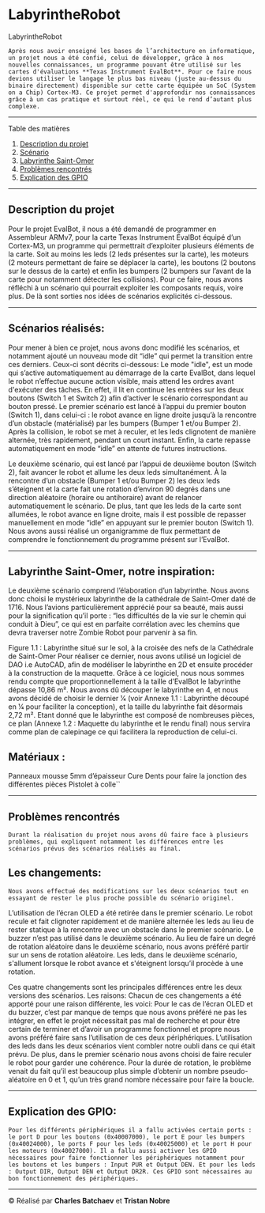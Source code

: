 # LabyrintheRobot
LabyrintheRobot

	Après nous avoir enseigné les bases de l’architecture en informatique, un projet nous a été confié, celui de développer, grâce à nos nouvelles connaissances, un programme pouvant être utilisé sur les cartes d'évaluations **Texas Instrument EvalBot**. Pour ce faire nous devions utiliser le langage le plus bas niveau (juste au-dessus du binaire directement) disponible sur cette carte équipée un SoC (System on a Chip) Cortex-M3. Ce projet permet d'approfondir nos connaissances grâce à un cas pratique et surtout réel, ce qui le rend d’autant plus complexe.

*******
Table des matières
1. [Description du projet](#7description)
2. [Scénario](#scenario)
3. [Labyrinthe Saint-Omer](#labyrinthe)
4. [Problèmes rencontrés](#problemes)
5. [Explication des GPIO](#gpio)


*******

<div id='7description'/>  

## Description du projet

Pour le projet EvalBot, il nous a été demandé de programmer en Assembleur ARMv7, pour la carte Texas Instrument EvalBot équipé d’un Cortex-M3, un programme qui permettrait d’exploiter plusieurs éléments de la carte. Soit au moins les leds (2 leds présentes sur la carte), les moteurs (2 moteurs permettant de faire se déplacer la carte), les boutons (2 boutons sur le dessus de la carte) et enfin les bumpers (2 bumpers sur l’avant de la carte pour notamment détecter les collisions).
	Pour ce faire, nous avons réfléchi à un scénario qui pourrait exploiter les composants requis, voire plus. De là sont sorties nos idées de scénarios explicités ci-dessous.

*******

<div id='scenario'/>

## Scénarios réalisés:

Pour mener à bien ce projet, nous avons donc modifié les scénarios, et notamment ajouté un nouveau mode dit “idle” qui permet la transition entre ces derniers. Ceux-ci sont décrits ci-dessous:
Le mode "idle", est un mode qui s’active automatiquement au démarrage de la carte EvalBot, dans lequel le robot n’effectue aucune action visible, mais attend les ordres avant d'exécuter des tâches. En effet, il lit en continue les entrées sur les deux boutons (Switch 1 et Switch 2) afin d’activer le scénario correspondant au bouton pressé.
Le premier scénario est lancé à l’appui du premier bouton (Switch 1), dans celui-ci : le robot avance en ligne droite jusqu’à la rencontre d’un obstacle (matérialisé) par les bumpers (Bumper 1 et/ou Bumper 2). Après la collision, le robot se met à reculer, et les leds clignotent de manière alternée, très rapidement, pendant un court instant. Enfin, la carte repasse automatiquement en mode “idle” en attente de futures instructions.

Le deuxième scénario, qui est lancé par l’appui de deuxième bouton (Switch 2), fait avancer le robot et allume les deux leds simultanément. À la rencontre d’un obstacle (Bumper 1 et/ou Bumper 2) les deux leds s’éteignent et la carte fait une rotation d’environ 90 degrés dans une direction aléatoire (horaire ou antihoraire) avant de relancer automatiquement le scénario. De plus, tant que les leds de la carte sont allumées, le robot avance en ligne droite, mais il est possible de repasser manuellement en mode “idle” en appuyant sur le premier bouton (Switch 1).
Nous avons aussi réalisé un organigramme de flux permettant de comprendre le fonctionnement du programme présent sur l’EvalBot.

*******

<div id='labyrinthe'/>  

## Labyrinthe Saint-Omer, notre inspiration:
Le deuxième scénario comprend l’élaboration d’un labyrinthe. Nous avons donc choisi le mystérieux labyrinthe de la cathédrale de Saint-Omer daté de 1716. Nous l’avions particulièrement apprécié pour sa beauté, mais aussi pour la signification qu’il porte :  “les difficultés de la vie sur le chemin qui conduit à Dieu”, ce qui est en parfaite corrélation avec les chemins que devra traverser notre Zombie Robot pour parvenir à sa fin.



Figure 1.1 : Labyrinthe situé sur le sol, à la croisée des nefs de la Cathédrale de Saint-Omer
Pour réaliser ce dernier, nous avons utilisé un logiciel de DAO i.e AutoCAD, afin de modéliser le labyrinthe en 2D et ensuite procéder à la construction de la maquette. Grâce à ce logiciel, nous nous sommes rendu compte que proportionnellement à la taille d’EvalBot le labyrinthe dépasse 10,86 m². Nous avons dû découper le labyrinthe en 4, et nous avons décidé de choisir le dernier 1⁄4 (voir Annexe 1.1 : Labyrinthe découpé en 1⁄4 pour faciliter la conception),  et la taille du labyrinthe fait désormais 2,72 m².
Etant donné que le labyrinthe est composé de nombreuses pièces, ce plan (Annexe 1.2 : Maquette du labyrinthe et le rendu final) nous servira comme plan de calepinage ce qui facilitera la reproduction de celui-ci. 

## Matériaux : 
Panneaux mousse 5mm d’épaisseur
Cure Dents pour faire la jonction des différentes pièces
Pistolet à colle``

*******

<div id='problemes'/>  

## Problèmes rencontrés
	Durant la réalisation du projet nous avons dû faire face à plusieurs problèmes, qui expliquent notamment les différences entre les scénarios prévus des scénarios réalisés au final.
## Les changements:
	Nous avons effectué des modifications sur les deux scénarios tout en essayant de rester le plus proche possible du scénario originel.
L’utilisation de l’écran OLED a été retirée dans le premier scénario.
Le robot recule et fait clignoter rapidement et de manière alternée les leds au lieu de rester statique à la rencontre avec un obstacle dans le premier scénario.
Le buzzer n’est pas utilisé dans le deuxième scénario.
Au lieu de faire un degré de rotation aléatoire dans le deuxième scénario, nous avons préféré partir sur un sens de rotation aléatoire.
Les leds, dans le deuxième scénario, s'allument lorsque le robot avance et s'éteignent lorsqu’il procède à une rotation.
 
Ces quatre changements sont les principales différences entre les deux versions des scénarios.
Les raisons:
	Chacun de ces changements a été apporté pour une raison différente, les voici:
Pour le cas de l’écran OLED et du buzzer, c’est par manque de temps que nous avons préféré ne pas les intégrer, en effet le projet nécessitait pas mal de recherche et pour être certain de terminer et d’avoir un programme fonctionnel et propre nous avons préféré faire sans l’utilisation de ces deux périphériques.
L’utilisation des leds dans les deux scénarios vient combler notre oubli dans ce qui était prévu. De plus, dans le premier scénario nous avons choisi de faire reculer le robot pour garder une cohérence.
Pour la durée de rotation, le problème venait du fait qu’il est beaucoup plus simple d’obtenir un nombre pseudo-aléatoire en 0 et 1, qu’un très grand nombre nécessaire pour faire la boucle.

*******

<div id='gpio'/>  

## Explication des GPIO:
	Pour les différents périphériques il a fallu activées certain ports : le port D pour les boutons (0x40007000), le port E pour les bumpers (0x40024000), le ports F pour les leds (0x40025000) et le port H pour les moteurs (0x40027000). Il a fallu aussi activer les GPIO nécessaires pour faire fonctionner les périphériques notamment pour les boutons et les bumpers : Input PUR et Output DEN. Et pour les leds : Output DIR, Output DEN et Output DR2R. Ces GPIO sont nécessaires au bon fonctionnement des périphériques.

*******

© Réalisé par **Charles Batchaev** et **Tristan Nobre**
